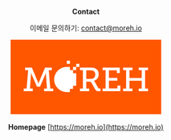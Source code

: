 <center>

**Contact**

이메일 문의하기: [contact@moreh.io](contact@moreh.io)


![Image title](../image/moreh_icon.png)

**Homepage**
[https://moreh.io](https://moreh.io)

</center>